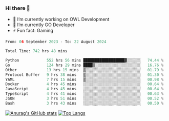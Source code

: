 ### Hi there 👋 

- 🔭 I’m currently working on OWL Development
- 🌱 I’m currently GO Developer
-  ⚡ Fun fact: Gaming
  
  <!--
- 👯 I’m looking to collaborate on ...
- 🤔 I’m looking for help with ...
- 💬 Ask me about ...
- 📫 How to reach me: ...
- 😄 Pronouns: ...
-->

<!--START_SECTION:waka-->

```python
From: 06 September 2023 - To: 22 August 2024

Total Time: 742 hrs 48 mins

Python            552 hrs 56 mins ██████████████████▓░░░░░░   74.44 %
Go                124 hrs 29 mins ████▒░░░░░░░░░░░░░░░░░░░░   16.76 %
Other             13 hrs 15 mins  ▒░░░░░░░░░░░░░░░░░░░░░░░░   01.79 %
Protocol Buffer   9 hrs 38 mins   ▒░░░░░░░░░░░░░░░░░░░░░░░░   01.30 %
YAML              7 hrs 15 mins   ▒░░░░░░░░░░░░░░░░░░░░░░░░   00.98 %
Docker            4 hrs 45 mins   ░░░░░░░░░░░░░░░░░░░░░░░░░   00.64 %
JavaScript        4 hrs 45 mins   ░░░░░░░░░░░░░░░░░░░░░░░░░   00.64 %
TypeScript        4 hrs 41 mins   ░░░░░░░░░░░░░░░░░░░░░░░░░   00.63 %
JSON              3 hrs 51 mins   ░░░░░░░░░░░░░░░░░░░░░░░░░   00.52 %
Bash              3 hrs 43 mins   ░░░░░░░░░░░░░░░░░░░░░░░░░   00.50 %
```

<!--END_SECTION:waka-->

[![Anurag's GitHub stats](https://github-readme-stats.vercel.app/api?username=aebalz&show_icons=true&theme=codeSTACKr)](https://github.com/anuraghazra/github-readme-stats)
[![Top Langs](https://github-readme-stats.vercel.app/api/top-langs/?username=aebalz&layout=compact&card_width=350&theme=codeSTACKr)](https://github.com/anuraghazra/github-readme-stats)
<!-- [![Readme Card](https://github-readme-stats.vercel.app/api/pin/?username=aebalz&repo=go-gin-gone&show_owner=true)](https://github.com/anuraghazra/github-readme-stats)-->
